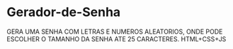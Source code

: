 # Gerador-de-Senha

GERA UMA SENHA COM LETRAS E NUMEROS ALEATORIOS, ONDE PODE ESCOLHER O TAMANHO DA SENHA ATE 25 CARACTERES.
HTML+CSS+JS
